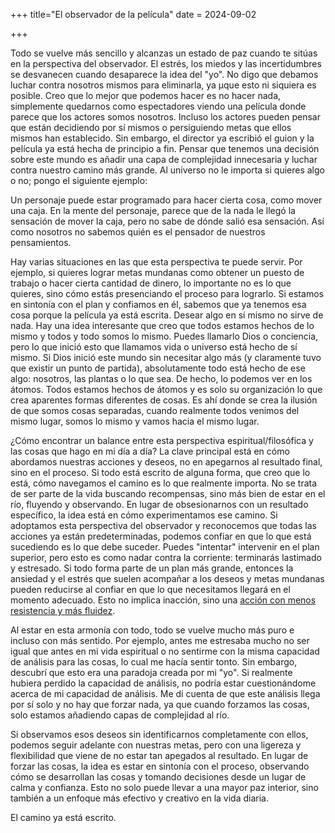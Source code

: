 +++
title="El observador de la película"
date = 2024-09-02

+++


Todo se vuelve más sencillo y alcanzas un estado de paz cuando te sitúas en la perspectiva del observador. El estrés, los miedos y las incertidumbres se desvanecen cuando desaparece la idea del "yo". No digo que debamos luchar contra nosotros mismos para eliminarla, ya µque esto ni siquiera es posible. Creo que lo mejor que podemos hacer es no hacer nada, simplemente quedarnos como espectadores viendo una película donde parece que los actores somos nosotros. Incluso los actores pueden pensar que están decidiendo por sí mismos o persiguiendo metas que ellos mismos han establecido. Sin embargo, el director ya escribió el guion y la película ya está hecha de principio a fin. Pensar que tenemos una decisión sobre este mundo es añadir una capa de complejidad innecesaria y luchar contra nuestro camino más grande. Al universo no le importa si quieres algo o no; pongo el siguiente ejemplo:

Un personaje puede estar programado para hacer cierta cosa, como mover una caja. En la mente del personaje, parece que de la nada le llegó la sensación de mover la caja, pero no sabe de dónde salió esa sensación. Así como nosotros no sabemos quién es el pensador de nuestros pensamientos.

Hay varias situaciones en las que esta perspectiva te puede servir. Por ejemplo, si quieres lograr metas mundanas como obtener un puesto de trabajo o hacer cierta cantidad de dinero, lo importante no es lo que quieres, sino cómo estás presenciando el proceso para lograrlo. Si estamos en sintonía con el plan y confiamos en él, sabemos que ya tenemos esa cosa porque la película ya está escrita. Desear algo en sí mismo no sirve de nada. Hay una idea interesante que creo que todos estamos hechos de lo mismo y todos y todo somos lo mismo. Puedes llamarlo Dios o conciencia, pero lo que inició esto que llamamos vida o universo está hecho de sí mismo. Si Dios inició este mundo sin necesitar algo más (y claramente tuvo que existir un punto de partida), absolutamente todo está hecho de ese algo: nosotros, las plantas o lo que sea. De hecho, lo podemos ver en los átomos. Todos estamos hechos de átomos y es solo su organización lo que crea aparentes formas diferentes de cosas. Es ahí donde se crea la ilusión de que somos cosas separadas, cuando realmente todos venimos del mismo lugar, somos lo mismo y vamos hacia el mismo lugar.

¿Cómo encontrar un balance entre esta perspectiva espiritual/filosófica y las cosas que hago en mi día a día? La clave principal está en cómo abordamos nuestras acciones y deseos, no en apegarnos al resultado final, sino en el proceso. Si todo está escrito de alguna forma, que creo que lo está, cómo navegamos el camino es lo que realmente importa. No se trata de ser parte de la vida buscando recompensas, sino más bien de estar en el río, fluyendo y observando. En lugar de obsesionarnos con un resultado específico, la idea está en cómo experimentamos ese camino. Si adoptamos esta perspectiva del observador y reconocemos que todas las acciones ya están predeterminadas, podemos confiar en que lo que está sucediendo es lo que debe suceder. Puedes "intentar" intervenir en el plan superior, pero esto es como nadar contra la corriente: terminarás lastimado y estresado. Si todo forma parte de un plan más grande, entonces la ansiedad y el estrés que suelen acompañar a los deseos y metas mundanas pueden reducirse al confiar en que lo que necesitamos llegará en el momento adecuado. Esto no implica inacción, sino una [acción con menos resistencia y más fluidez](/posts/forzar).

Al estar en esta armonía con todo, todo se vuelve mucho más puro e incluso con más sentido. Por ejemplo, antes me estresaba mucho no ser igual que antes en mi vida espiritual o no sentirme con la misma capacidad de análisis para las cosas, lo cual me hacía sentir tonto. Sin embargo, descubrí que esto era una paradoja creada por mi "yo". Si realmente hubiera perdido la capacidad de análisis, no podría estar cuestionándome acerca de mi capacidad de análisis. Me di cuenta de que este análisis llega por sí solo y no hay que forzar nada, ya que cuando forzamos las cosas, solo estamos añadiendo capas de complejidad al río.

Si observamos esos deseos sin identificarnos completamente con ellos, podemos seguir adelante con nuestras metas, pero con una ligereza y flexibilidad que viene de no estar tan apegados al resultado. En lugar de forzar las cosas, la idea es estar en sintonía con el proceso, observando cómo se desarrollan las cosas y tomando decisiones desde un lugar de calma y confianza. Esto no solo puede llevar a una mayor paz interior, sino también a un enfoque más efectivo y creativo en la vida diaria.

El camino ya está escrito.

